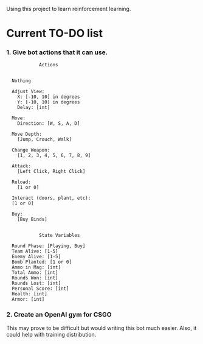 Using this project to learn reinforcement learning. 

# Current TO-DO list

### 1. Give bot actions that it can use.

                Actions


      Nothing

      Adjust View:
        X: [-10, 10] in degrees
        Y: [-10, 10] in degrees
        Delay: [int]

      Move:
        Direction: [W, S, A, D]

      Move Depth:
        [Jump, Crouch, Walk]

      Change Weapon:
        [1, 2, 3, 4, 5, 6, 7, 8, 9]

      Attack:
        [Left Click, Right Click]

      Reload:
        [1 or 0]

      Interact (doors, plant, etc):
      [1 or 0]

      Buy:
        [Buy Binds]


                State Variables

      Round Phase: [Playing, Buy]
      Team Alive: [1-5]
      Enemy Alive: [1-5]
      Bomb Planted: [1 or 0]
      Ammo in Mag: [int]
      Total Ammo: [int]
      Rounds Won: [int]
      Rounds Lost: [int]
      Personal Score: [int]
      Health: [int]
      Armor: [int]

### 2. Create an OpenAI gym for CSGO

This may prove to be difficult but would writing this bot much easier. Also, it could help with training distribution.
